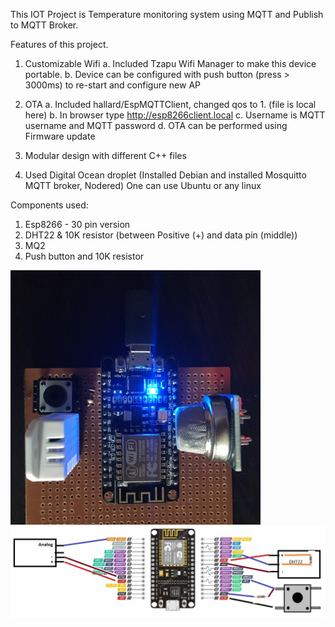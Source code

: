 This IOT Project is Temperature monitoring system using MQTT and Publish to MQTT Broker. 

Features of this project.

1. Customizable Wifi
  a. Included Tzapu Wifi Manager to make this device portable. 
  b. Device can be configured with push button (press > 3000ms) to re-start and configure new AP

2. OTA
  a. Included hallard/EspMQTTClient, changed qos to 1. (file is local here)
  b. In browser type http://esp8266client.local 
  c. Username is MQTT username and MQTT password
  d. OTA can be performed using Firmware update
  
3. Modular design with different C++ files

4. Used Digital Ocean droplet (Installed Debian and installed Mosquitto MQTT broker, Nodered) One can use Ubuntu or any linux

Components used:
1. Esp8266 - 30 pin version
2. DHT22 & 10K resistor (between Positive (+) and data pin (middle))
3. MQ2 
4. Push button and 10K resistor

<img src="./Completed_HW_Setup.jpg" width="400px" height="auto">
<img src="./PCB_Layout.jpg" width="800px" height="auto">
